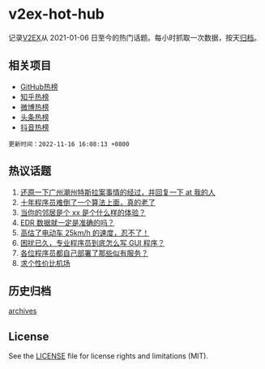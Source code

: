 # v2ex-hot-hub

 记录[V2EX](https://www.v2ex.com/)从 2021-01-06 日至今的热门话题。每小时抓取一次数据，按天[归档](archives)。
 
 ## 相关项目

- [GitHub热榜](https://github.com/lonnyzhang423/github-hot-hub)
- [知乎热榜](https://github.com/lonnyzhang423/zhihu-hot-hub)
- [微博热榜](https://github.com/lonnyzhang423/weibo-hot-hub)
- [头条热榜](https://github.com/lonnyzhang423/toutiao-hot-hub)
- [抖音热榜](https://github.com/lonnyzhang423/douyin-hot-hub)


 `更新时间：2022-11-16 16:08:13 +0800`

## 热议话题

1. [还原一下广州潮州特斯拉案事情的经过，并回复一下 at 我的人](https://www.v2ex.com/t/895458)
1. [十年程序员难倒了一个算法上面，真的老了](https://www.v2ex.com/t/895464)
1. [当你的邻居是个 xx 是个什么样的体验？](https://www.v2ex.com/t/895594)
1. [EDR 数据就一定是准确的吗？](https://www.v2ex.com/t/895558)
1. [高估了电动车 25km/h 的速度，忍不了！](https://www.v2ex.com/t/895489)
1. [困扰已久，专业程序员到底怎么写 GUI 程序？](https://www.v2ex.com/t/895484)
1. [各位程序员都自己部署了那些似有服务？](https://www.v2ex.com/t/895498)
1. [求个性价比机场](https://www.v2ex.com/t/895634)

## 历史归档

[archives](archives)

## License

See the [LICENSE](LICENSE) file for license rights and limitations (MIT).
